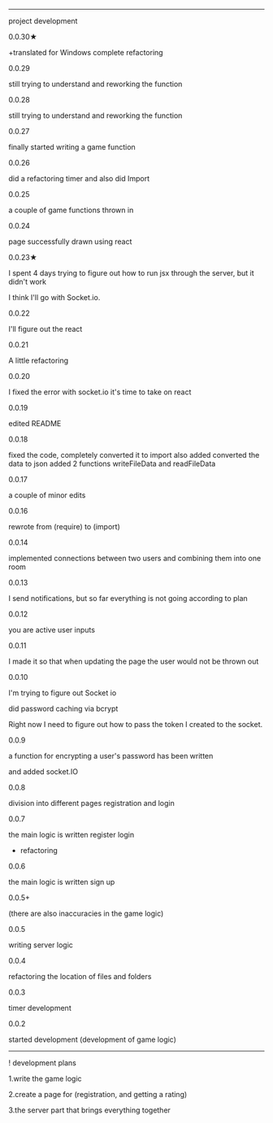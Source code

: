 ___________________________________________________________________________
project development

0.0.30★

+translated for Windows 
complete refactoring

0.0.29

still trying to understand and reworking the function

0.0.28 

still trying to understand and reworking the function

0.0.27

finally started writing a game function

0.0.26

did a refactoring timer and also did Import

0.0.25

a couple of game functions thrown in

0.0.24

page successfully drawn using react

0.0.23★

I spent 4 days trying to figure out how to run jsx through the server, but it didn't work

I think I'll go with Socket.io.

0.0.22

I'll figure out the react

0.0.21

A little refactoring

0.0.20

I fixed the error with socket.io
it's time to take on react

0.0.19

edited README

0.0.18

fixed the code, completely converted it to import
also added
converted the data to json
added 2 functions
writeFileData and readFileData

0.0.17

a couple of minor edits

0.0.16


rewrote from (require) to (import)

0.0.14

implemented connections between two users and combining them into one room


0.0.13

I send notifications, but so far everything is not going according to plan

0.0.12

you are active user inputs

0.0.11 

I made it so that when updating the page the user would not be thrown out


0.0.10 

I'm trying to figure out Socket io

did password caching via bcrypt

Right now I need to figure out how to pass the token I created to the socket.

0.0.9

a function for encrypting a user's password has been written

and added socket.IO

0.0.8 

division into different pages registration and login

0.0.7

the main logic is written register login
+ refactoring

0.0.6

the main logic is written sign up


0.0.5+

(there are also inaccuracies in the game logic)

0.0.5

writing server logic 


0.0.4

refactoring the location of files and folders

0.0.3

timer development

0.0.2

started development
(development of game logic)

___________________________________________________________________________

! development plans

1.write the game logic

2.create a page for (registration, and getting a rating)

3.the server part that brings everything together